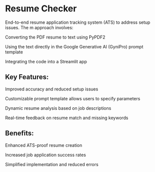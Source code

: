# Resume Checker
End-to-end resume application tracking system (ATS) to address setup issues. The m approach involves:

Converting the PDF resume to text using PyPDF2

Using the text directly in the Google Generative AI (GyniPro) prompt template

Integrating the code into a Streamlit app

## Key Features:

Improved accuracy and reduced setup issues

Customizable prompt template allows users to specify parameters

Dynamic resume analysis based on job descriptions

Real-time feedback on resume match and missing keywords

## Benefits:

Enhanced ATS-proof resume creation

Increased job application success rates

Simplified implementation and reduced errors
